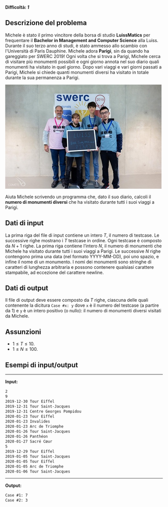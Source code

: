 **Difficoltà: _1_**

## Descrizione del problema

Michele è stato il primo vincitore della borsa di studio **LuissMatics** per frequentare il **Bachelor in Management and Computer Science** alla Luiss. Durante il suo terzo anno di studi, è stato ammesso allo scambio con l'Università di Paris Dauphine. Michele adora **Parigi**, sin da quando ha gareggiato per SWERC 2019! Ogni volta che si trova a Parigi, Michele cerca di visitare più monumenti possibili e ogni giorno annota nel suo diario quali monumenti ha visitato in quel giorno. Dopo vari viaggi e vari giorni passati a Parigi, Michele si chiede quanti monumenti diversi ha visitato in totale durante la sua permanenza a Parigi. 

![Michele e il suo team SWERC a Parigi](swerc_luiss.jpg "Michele e il suo team SWERC a Parigi")

Aiuta Michele scrivendo un programma che, dato il suo diario, calcoli il **numero di monumenti diversi** che ha visitato durante tutti i suoi viaggi a Parigi.

## Dati di input

La prima riga del file di input contiene un intero $T$, il numero di testcase.
Le successive righe mostrano i $T$ testcase in ordine. Ogni testcase è composto da $N+1$ righe. La prima riga contiene l’intero $N$, il numero di monumenti che Michele ha visitato durante tutti i suoi viaggi a Parigi. Le successive $N$ righe contengono prima una data (nel formato YYYY-MM-DD), poi uno spazio, e infine il nome di un monumento. I nomi dei monumenti sono stringhe di caratteri di lunghezza arbitraria e possono contenere qualsiasi carattere stampabile, ad eccezione del carattere newline. 

## Dati di output

Il file di output deve essere composto da $T$ righe, ciascuna delle quali contenente la dicitura ```Case #x: y``` dove `x` è il numero del testcase (a partire da $1$) e `y` è un intero positivo (o nullo): il numero di monumenti diversi visitati da Michele.

## Assunzioni
- $1 \le T \le 10$.
- $1 \le N \le 100$.

## Esempi di input/output

---

**Input:**

```
2
9
2019-12-30 Tour Eiffel
2019-12-31 Tour Saint-Jacques
2019-12-31 Centre Georges Pompidou
2020-01-23 Tour Eiffel
2020-01-23 Invalides
2020-01-23 Arc de Triomphe
2020-01-26 Tour Saint-Jacques
2020-01-26 Panthéon
2020-01-27 Sacré Cœur
5
2019-12-29 Tour Eiffel
2019-01-05 Tour Saint-Jacques
2020-01-05 Tour Eiffel
2020-01-05 Arc de Triomphe
2020-01-06 Tour Saint-Jacques
```

---

**Output:**

```
Case #1: 7
Case #2: 3
```
